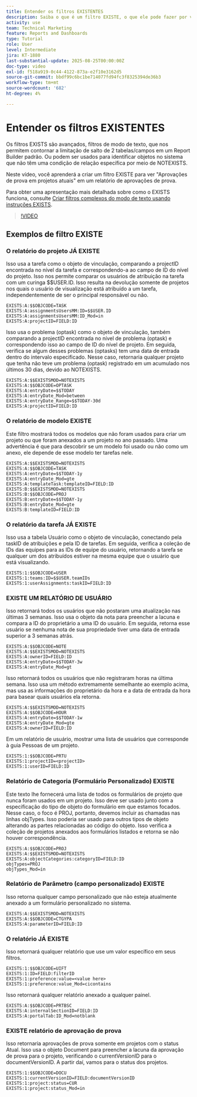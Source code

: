 ```yaml
---
title: Entender os filtros EXISTENTES
description: Saiba o que é um filtro EXISTE, o que ele pode fazer por você e como criá-lo do zero. Além disso, veja vários exemplos úteis de filtros EXISTE.
activity: use
team: Technical Marketing
feature: Reports and Dashboards
type: Tutorial
role: User
level: Intermediate
jira: KT-1880
last-substantial-update: 2025-08-25T00:00:00Z
doc-type: video
exl-id: f518a919-0c44-4122-873a-e2f10e3162d5
source-git-commit: bbdf99c6bc1be714077fd94fc3f8325394de36b3
workflow-type: tm+mt
source-wordcount: '682'
ht-degree: 4%

---
```


# Entender os filtros EXISTENTES

Os filtros EXISTS são avançados, filtros de modo de texto, que nos permitem contornar a limitação de salto de 2 tabelas/campos em um Report Builder padrão. Ou podem ser usados para identificar objetos no sistema que não têm uma condição de relação específica por meio de NOTEXISTS.

Neste vídeo, você aprenderá a criar um filtro EXISTE para ver &quot;Aprovações de prova em projetos atuais&quot; em um relatório de aprovações de prova.

Para obter uma apresentação mais detalhada sobre como o EXISTS funciona, consulte [Criar filtros complexos do modo de texto usando instruções EXISTS](https://experienceleague.adobe.com/pt-br/docs/workfront/using/reporting/reports/text-mode/create-complex-text-mode-filters-using-exists-statements).

>[!VIDEO](https://video.tv.adobe.com/v/3471181/?quality=12&learn=on&enablevpops=1)

## Exemplos de filtro EXISTE

### O relatório do projeto JÁ EXISTE

Isso usa a tarefa como o objeto de vinculação, comparando a projectID encontrada no nível da tarefa e correspondendo-a ao campo de ID do nível do projeto. Isso nos permite comparar os usuários de atribuição na tarefa com um curinga $$USER.ID. Isso resulta na devolução somente de projetos nos quais o usuário de visualização está atribuído a um
tarefa, independentemente de ser o principal responsável ou não.

```
EXISTS:A:$$OBJCODE=TASK
EXISTS:A:assignmentsUsersMM:ID=$$USER.ID
EXISTS:A:assignmentsUsersMM:ID_Mod=in
EXISTS:A:projectID=FIELD:ID
```


Isso usa o problema (optask) como o objeto de vinculação, também comparando a projectID encontrada no nível de problema (optask) e correspondendo isso ao campo de ID do nível de projeto. Em seguida, verifica se algum desses problemas (optasks) tem uma data de entrada dentro do intervalo especificado. Nesse caso, retornaria qualquer projeto que tenha
não teve um problema (optask) registrado em um acumulado nos últimos 30 dias, devido ao NOTEXISTS.

```
EXISTS:A:$$EXISTSMOD=NOTEXISTS
EXISTS:A:$$OBJCODE=OPTASK
EXISTS:A:entryDate=$$TODAY
EXISTS:A:entryDate_Mod=between
EXISTS:A:entryDate_Range=$$TODAY-30d
EXISTS:A:projectID=FIELD:ID
```

### O relatório de modelo EXISTE

Este filtro mostrará todos os modelos que não foram usados para criar um projeto ou que foram anexados a um projeto no ano passado. Uma advertência é que para descobrir se um modelo foi usado ou não como um anexo, ele depende de esse modelo ter tarefas nele.

```
EXISTS:A:$$EXISTSMOD=NOTEXISTS
EXISTS:A:$$OBJCODE=TASK
EXISTS:A:entryDate=$$TODAY-1y
EXISTS:A:entryDate_Mod=gte
EXISTS:A:templateTask:templateID=FIELD:ID
EXISTS:B:$$EXISTSMOD=NOTEXISTS
EXISTS:B:$$OBJCODE=PROJ
EXISTS:B:entryDate=$$TODAY-1y
EXISTS:B:entryDate_Mod=gte
EXISTS:B:templateID=FIELD:ID
```

### O relatório da tarefa JÁ EXISTE

Isso usa a tabela Usuário como o objeto de vinculação, conectando pela taskID de atribuições e pela ID de tarefas. Em seguida, verifica a coleção de IDs das equipes para as IDs de equipe do usuário, retornando a tarefa se qualquer um dos atribuídos estiver na mesma equipe que o usuário que está visualizando.

```
EXISTS:1:$$OBJCODE=USER
EXISTS:1:teams:ID=$$USER.teamIDs
EXISTS:1:userAssignments:taskID=FIELD:ID
```

### EXISTE UM RELATÓRIO DE USUÁRIO

Isso retornará todos os usuários que não postaram uma atualização nas últimas 3 semanas. Isso usa o objeto da nota para preencher a lacuna e compara a ID do proprietário a uma ID do usuário. Em seguida, retorna esse usuário se nenhuma nota de sua propriedade tiver uma data de entrada superior a 3 semanas atrás.

```
EXISTS:A:$$OBJCODE=NOTE
EXISTS:A:$$EXISTSMOD=NOTEXISTS
EXISTS:A:ownerID=FIELD:ID
EXISTS:A:entryDate=$$TODAY-3w
EXISTS:A:entryDate_Mod=gt
```

Isso retornará todos os usuários que não registraram horas na última semana. Isso usa um método extremamente semelhante ao exemplo acima, mas usa as informações do proprietário da hora e a data de entrada da hora para basear quais usuários ela retorna.

```
EXISTS:A:$$EXISTSMOD=NOTEXISTS
EXISTS:A:$$OBJCODE=HOUR
EXISTS:A:entryDate=$$TODAY-1w
EXISTS:A:entryDate_Mod=gte
EXISTS:A:ownerID=FIELD:ID
```

Em um relatório de usuário, mostrar uma lista de usuários que corresponde à guia Pessoas de um projeto.

```
EXISTS:1:$$OBJCODE=PRTU
EXISTS:1:projectID=<projectID>
EXISTS:1:userID=FIELD:ID
```

### Relatório de Categoria (Formulário Personalizado) EXISTE

Este texto lhe fornecerá uma lista de todos os formulários de projeto que nunca foram usados em um projeto. Isso deve ser usado junto com a especificação do tipo de objeto do formulário em que estamos focados. Nesse caso, o foco é PROJ, portanto, devemos incluir as chamadas nas linhas objTypes. Isso poderia ser usado
para outros tipos de objeto alterando as partes relacionadas ao código do objeto. Isso verifica a coleção de projetos anexados aos formulários listados e retorna se não houver correspondência.

```
EXISTS:A:$$OBJCODE=PROJ
EXISTS:A:$$EXISTSMOD=NOTEXISTS
EXISTS:A:objectCategories:categoryID=FIELD:ID
objTypes=PROJ
objTypes_Mod=in
```

### Relatório de Parâmetro (campo personalizado) EXISTE

Isso retorna qualquer campo personalizado que não esteja atualmente anexado a um formulário personalizado no sistema.

```
EXISTS:A:$$EXISTSMOD=NOTEXISTS
EXISTS:A:$$OBJCODE=CTGYPA
EXISTS:A:parameterID=FIELD:ID
```

### O relatório JÁ EXISTE

Isso retornará qualquer relatório que use um valor específico em seus filtros.

```
EXISTS:1:$$OBJCODE=UIFT
EXISTS:1:ID=FIELD:filterID
EXISTS:1:preference:value=<value here>
EXISTS:1:preference:value_Mod=cicontains
```

Isso retornará qualquer relatório anexado a qualquer painel.

```
EXISTS:A:$$OBJCODE=PRTBSC
EXISTS:A:internalSectionID=FIELD:ID
EXISTS:A:portalTab:ID_Mod=notblank
```

### EXISTE relatório de aprovação de prova

Isso retornaria aprovações de prova somente em projetos com o status Atual. Isso usa o objeto Document para preencher a lacuna da aprovação de prova para o projeto, verificando o currentVersionID para o documentVersionID. A partir daí, vamos para o status dos projetos.

```
EXISTS:1:$$OBJCODE=DOCU
EXISTS:1:currentVersionID=FIELD:documentVersionID
EXISTS:1:project:status=CUR
EXISTS:1:project:status_Mod=in
```
